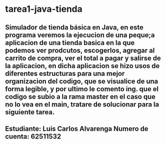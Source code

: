 # tarea1-java-tienda
Simulador de tienda básica en Java, en este programa veremos la ejecucion de una peque;a aplicacion de una tienda basica en la que podemos ver prodcutos, escogerlos, agregar al carrito de compra, ver el total a pagar y salirse de la aplicacion, en dicha aplicacion se hizo usos de diferentes estructuras para una mejor organizacion del codigo, que se visualice de una forma legible, y por ultimo le comento ing. que el codigo se subio a la rama master en el caso que no lo vea en el main, tratare de solucionar para la siguiente tarea.
-
Estudiante: Luis Carlos Alvarenga
Numero de cuenta: 62511532
-
